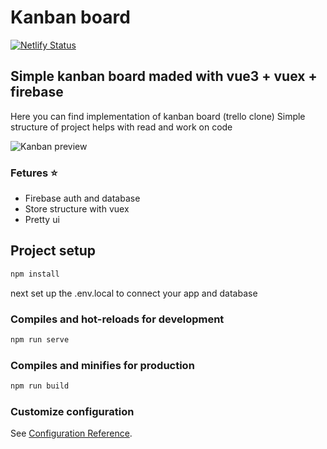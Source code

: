 # Kanban board

[![Netlify Status](https://api.netlify.com/api/v1/badges/e8533519-3e06-4a5f-adee-60b25db852c2/deploy-status)](https://app.netlify.com/sites/neketli-kanban-board/deploys)

## Simple kanban board maded with vue3 + vuex + firebase

Here you can find implementation of kanban board (trello clone)
Simple structure of project helps with read and work on code

![Kanban preview](https://i.ibb.co/NWhKGWN/Kanban-Preview.gif)

### Fetures ⭐

- Firebase auth and database
- Store structure with vuex
- Pretty ui

## Project setup

```bash
npm install
```

next set up the .env.local to connect your app and database

### Compiles and hot-reloads for development

```bash
npm run serve
```

### Compiles and minifies for production

```bash
npm run build
```

### Customize configuration

See [Configuration Reference](https://cli.vuejs.org/config/).
